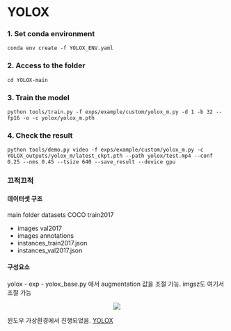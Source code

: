 # YOLOX

### 1. Set conda environment

    conda env create -f YOLOX_ENV.yaml

### 2. Access to the folder

    cd YOLOX-main

### 3. Train the model

    python tools/train.py -f exps/example/custom/yolox_m.py -d 1 -b 32 --fp16 -o -c yolox/yolox_m.pth

### 4. Check the result

    python tools/demo.py video -f exps/example/custom/yolox_m.py -c YOLOX_outputs/yolox_m/latest_ckpt.pth --path yolox/test.mp4 --conf 0.25 --nms 0.45 --tsize 640 --save_result --device gpu

### 끄적끄적

#### 데이터셋 구조
main folder
datasets 
COCO
train2017
 - images
val2017
 - images
annotations
 - instances_train2017.json
 - instances_val2017.json

#### 구성요소
yolox - exp - yolox_base.py 에서 augmentation 값을 조절 가능. imgsz도 여기서 조절 가능


<p align="center">
<img src="https://github.com/suhyeong-jeon/YOLOX_HumanDetector/assets/70623959/25b8bdcd-81bd-4f33-a6fa-e000481d1482">
  

윈도우 가상환경에서 진행되었음.
[YOLOX](https://github.com/Megvii-BaseDetection/YOLOX)
